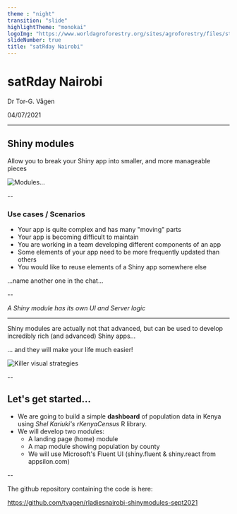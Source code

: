 ```yaml
---
theme : "night"
transition: "slide"
highlightTheme: "monokai"
logoImg: "https://www.worldagroforestry.org/sites/agroforestry/files/styles/staff_image_style/public/staff/Tor-Gunnar%20Vagen.jpg?itok=VEMU08UO"
slideNumber: true
title: "satRday Nairobi"
---
```


# satRday Nairobi

Dr Tor-G. Vågen

04/07/2021

---

## Shiny modules

Allow you to break your Shiny app into smaller, and more manageable pieces

![Modules...](https://encrypted-tbn0.gstatic.com/images?q=tbn:ANd9GcTwXyNwjluWJ7UgPD5HYN4fI-tVN8EGQzdKSQ&usqp=CAU)

--

### Use cases / Scenarios

- Your app is quite complex and has many "moving" parts
- Your app is becoming difficult to maintain
- You are working in a team developing different components of an app
- Some elements of your app need to be more frequently updated than others
- You would like to reuse elements of a Shiny app somewhere else

...name another one in the chat...

--

_A Shiny module has its own UI and Server logic_

---

Shiny modules are actually not that advanced, but can be used to develop incredibly rich (and advanced) Shiny apps...

... and they will make your life much easier!

![Killer visual strategies](https://encrypted-tbn0.gstatic.com/images?q=tbn:ANd9GcRGCcnQ3GyrnVGxBBi4qCdEZ1RBY0oGrCDq9A&usqp=CAU)

--

## Let's get started...

- We are going to build a simple **dashboard** of population data in Kenya using _Shel Kariuki's rKenyaCensus_ R library.
- We will develop two modules:
  - A landing page (home) module
  - A map module showing population by county
  - We will use Microsoft's Fluent UI (shiny.fluent & shiny.react from appsilon.com)

--

The github repository containing the code is here:

https://github.com/tvagen/rladiesnairobi-shinymodules-sept2021